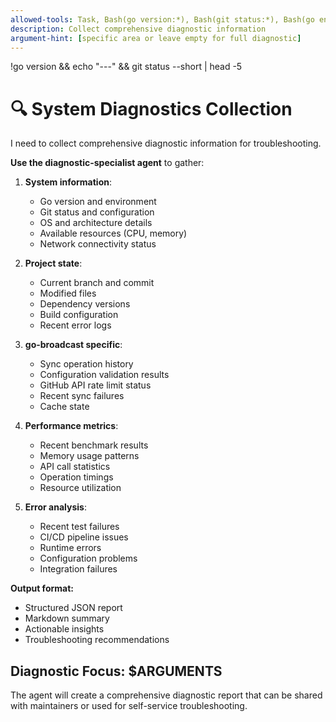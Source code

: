 ```yaml
---
allowed-tools: Task, Bash(go version:*), Bash(git status:*), Bash(go env:*), Write
description: Collect comprehensive diagnostic information
argument-hint: [specific area or leave empty for full diagnostic]
---
```

!go version && echo "---" && git status --short | head -5

# 🔍 System Diagnostics Collection

I need to collect comprehensive diagnostic information for troubleshooting.

**Use the diagnostic-specialist agent** to gather:

1. **System information**:
   - Go version and environment
   - Git status and configuration
   - OS and architecture details
   - Available resources (CPU, memory)
   - Network connectivity status

2. **Project state**:
   - Current branch and commit
   - Modified files
   - Dependency versions
   - Build configuration
   - Recent error logs

3. **go-broadcast specific**:
   - Sync operation history
   - Configuration validation results
   - GitHub API rate limit status
   - Recent sync failures
   - Cache state

4. **Performance metrics**:
   - Recent benchmark results
   - Memory usage patterns
   - API call statistics
   - Operation timings
   - Resource utilization

5. **Error analysis**:
   - Recent test failures
   - CI/CD pipeline issues
   - Runtime errors
   - Configuration problems
   - Integration failures

**Output format:**
- Structured JSON report
- Markdown summary
- Actionable insights
- Troubleshooting recommendations

## Diagnostic Focus: $ARGUMENTS

The agent will create a comprehensive diagnostic report that can be shared with maintainers or used for self-service troubleshooting.
